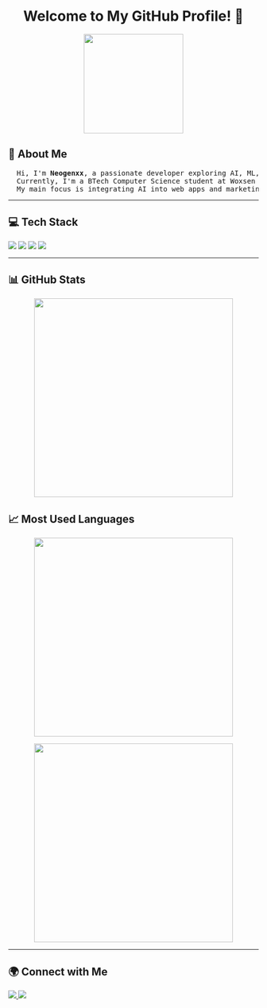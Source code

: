 <h1 align="center">Welcome to My GitHub Profile! 👋</h1>

<p align="center">
  <img src="https://media.giphy.com/media/QTfX9Ejfra3ZmNxh6B/giphy.gif" width="200">
</p>

<h2>🚀 About Me</h2>
<pre>
  Hi, I'm <strong>Neogenxx</strong>, a passionate developer exploring AI, ML, Web Development, and Digital Marketing.
  Currently, I'm a BTech Computer Science student at Woxsen University. 
  My main focus is integrating AI into web apps and marketing.
</pre>

---

<h2>💻 Tech Stack</h2>
<p>
  <img src="https://img.shields.io/badge/Python-3776AB?style=for-the-badge&logo=python&logoColor=white">
  <img src="https://img.shields.io/badge/HTML5-E34F26?style=for-the-badge&logo=html5&logoColor=white">
  <img src="https://img.shields.io/badge/CSS3-1572B6?style=for-the-badge&logo=css3&logoColor=white">
  <img src="https://img.shields.io/badge/MySQL-4479A1?style=for-the-badge&logo=mysql&logoColor=white">
</p>

---

<h2>📊 GitHub Stats</h2>
<p align="center">
  <img src="https://github-readme-stats.vercel.app/api?username=Neogenxx&show_icons=true&theme=tokyonight" width="400">
</p>

<h2>📈 Most Used Languages</h2>
<p align="center">
  <img src="https://github-readme-stats.vercel.app/api/top-langs/?username=Neogenxx&layout=compact&theme=tokyonight" width="400">
</p>
<p align="center">
  <img src="https://giffiles.alphacoders.com/221/221910.gif" width="400">
</p>

---

<h2>🌍 Connect with Me</h2>
<p>
  <a href="https://www.linkedin.com/in/your-profile" target="_blank">
    <img src="https://img.shields.io/badge/LinkedIn-0077B5?style=for-the-badge&logo=linkedin&logoColor=white">
  </a>
  <a href="mailto:ncworkspace@gmail.com">
    <img src="https://img.shields.io/badge/Gmail-D14836?style=for-the-badge&logo=gmail&logoColor=white">
  </a>
</p>

